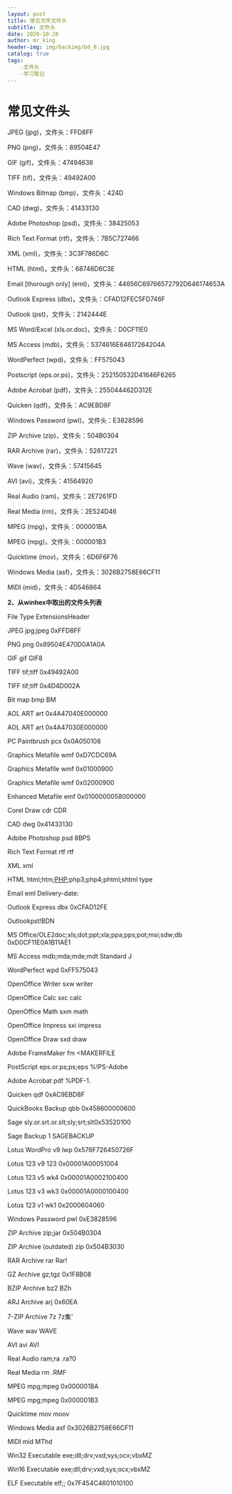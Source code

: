 ```yaml
---
layout: post
title: 常见文件文件头
subtitle: 文件头		
date: 2020-10-28
author: mr_king
header-img: img/backimg/bd_8.jpg
catalog: true
tags: 
    -文件头
    -学习笔记
---
```


# 常见文件头

JPEG (jpg)，文件头：FFD8FF

PNG (png)，文件头：89504E47

GIF (gif)，文件头：47494638

TIFF (tif)，文件头：49492A00

Windows Bitmap (bmp)，文件头：424D

CAD (dwg)，文件头：41433130

Adobe Photoshop (psd)，文件头：38425053

Rich Text Format (rtf)，文件头：7B5C727466

XML (xml)，文件头：3C3F786D6C

HTML (html)，文件头：68746D6C3E

Email [thorough only] (eml)，文件头：44656C69766572792D646174653A

Outlook Express (dbx)，文件头：CFAD12FEC5FD746F

Outlook (pst)，文件头：2142444E

MS Word/Excel (xls.or.doc)，文件头：D0CF11E0

MS Access (mdb)，文件头：5374616E64617264204A

WordPerfect (wpd)，文件头：FF575043

Postscript (eps.or.ps)，文件头：252150532D41646F6265

Adobe Acrobat (pdf)，文件头：255044462D312E

Quicken (qdf)，文件头：AC9EBD8F

Windows Password (pwl)，文件头：E3828596

ZIP Archive (zip)，文件头：504B0304

RAR Archive (rar)，文件头：52617221

Wave (wav)，文件头：57415645

AVI (avi)，文件头：41564920

Real Audio (ram)，文件头：2E7261FD

Real Media (rm)，文件头：2E524D46

MPEG (mpg)，文件头：000001BA

MPEG (mpg)，文件头：000001B3

Quicktime (mov)，文件头：6D6F6F76

Windows Media (asf)，文件头：3026B2758E66CF11

MIDI (mid)，文件头：4D546864

**2、从winhex中取出的文件头列表**

File Type ExtensionsHeader

JPEG jpg;jpeg 0xFFD8FF

PNG png 0x89504E470D0A1A0A

GIF gif GIF8

TIFF tif;tiff 0x49492A00

TIFF tif;tiff 0x4D4D002A

Bit map bmp BM

AOL ART art 0x4A47040E000000

AOL ART art 0x4A47030E000000

PC Paintbrush pcx 0x0A050108

Graphics Metafile wmf 0xD7CDC69A

Graphics Metafile wmf 0x01000900

Graphics Metafile wmf 0x02000900

Enhanced Metafile emf 0x0100000058000000

Corel Draw cdr CDR

CAD dwg 0x41433130

Adobe Photoshop psd 8BPS

Rich Text Format rtf rtf

XML xml

HTML html;htm;[PHP](http://lib.csdn.net/base/php);php3;php4;phtml;shtml type

Email eml Delivery-date:

Outlook Express dbx 0xCFAD12FE

Outlookpst!BDN

MS Office/OLE2doc;xls;dot;ppt;xla;ppa;pps;pot;msi;sdw;db 0xD0CF11E0A1B11AE1

MS Access mdb;mda;mde;mdt Standard J

WordPerfect wpd 0xFF575043

OpenOffice Writer sxw writer

OpenOffice Calc sxc calc

OpenOffice Math sxm math

OpenOffice Impress sxi impress

OpenOffice Draw sxd draw

Adobe FrameMaker fm <MAKERFILE

PostScript eps.or.ps;ps;eps %!PS-Adobe

Adobe Acrobat pdf %PDF-1.

Quicken qdf 0xAC9EBD8F

QuickBooks Backup qbb 0x458600000600

Sage sly.or.srt.or.slt;sly;srt;slt0x53520100

Sage Backup 1 SAGEBACKUP

Lotus WordPro v9 lwp 0x576F726450726F

Lotus 123 v9 123 0x00001A00051004

Lotus 123 v5 wk4 0x00001A0002100400

Lotus 123 v3 wk3 0x00001A0000100400

Lotus 123 v1 wk1 0x2000604060

Windows Password pwl 0xE3828596

ZIP Archive zip;jar 0x504B0304

ZIP Archive (outdated) zip 0x504B3030

RAR Archive rar Rar!

GZ Archive gz;tgz 0x1F8B08

BZIP Archive bz2 BZh

ARJ Archive arj 0x60EA

7-ZIP Archive 7z 7z集'

Wave wav WAVE

AVI avi AVI

Real Audio ram;ra .ra?0

Real Media rm .RMF

MPEG mpg;mpeg 0x000001BA

MPEG mpg;mpeg 0x000001B3

Quicktime mov moov

Windows Media asf 0x3026B2758E66CF11

MIDI mid MThd

Win32 Executable exe;dll;drv;vxd;sys;ocx;vbxMZ

Win16 Executable exe;dll;drv;vxd;sys;ocx;vbxMZ

ELF Executable elf;; 0x7F454C4601010100

